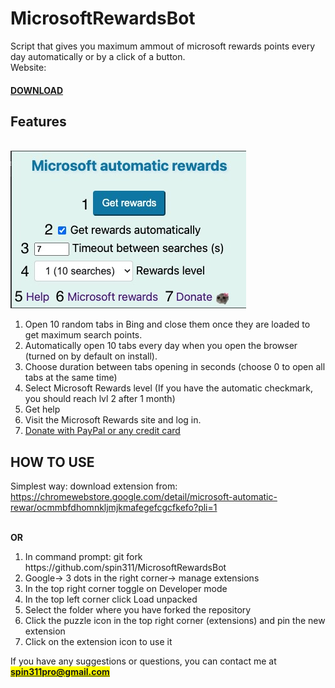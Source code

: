 # MicrosoftRewardsBot
<p>Script that gives you maximum ammout of microsoft rewards points every day automatically or by a click of a button. <br> Website: </p>

<h4> <a href="https://chromewebstore.google.com/detail/microsoft-automatic-rewar/ocmmbfdhomnkljmjkmafegefcgcfkefo?pli=1"> DOWNLOAD  </a></h4>

## Features
<br>
<img src="./imgs/help2text.jpeg" alt="Extension Features">
<br>
            <ol>
                <li>Open 10 random tabs in Bing and close them once they are loaded to get maximum search points.</li>
                <li>Automatically open 10 tabs every day when you open the browser (turned on by default on install).</li>
                <li>Choose duration between tabs opening in seconds (choose 0 to open all tabs at the same time)</li>
                <li>Select Microsoft Rewards level (If you have the automatic checkmark, you should reach lvl 2 after 1 month)</li>
                <li>Get help</li>
                <li>Visit the Microsoft Rewards site and log in.</li>
                <li><a href="https://www.paypal.com/donate/?hosted_button_id=4WXEWMN3QGLGY" target="_blank">Donate with PayPal or any credit card </a></li>
            </ol>

## HOW TO USE
Simplest way: download extension from: https://chromewebstore.google.com/detail/microsoft-automatic-rewar/ocmmbfdhomnkljmjkmafegefcgcfkefo?pli=1

<br>
<strong>OR </strong>

<ol>
    <li>In command prompt: git fork https://github.com/spin311/MicrosoftRewardsBot</li>
    <li> Google-> 3 dots in the right corner-> manage extensions </li>
    <li> In the top right corner toggle on Developer mode</li>
    <li> In the top left corner click Load unpacked</li>
    <li> Select the folder where you have forked the repository</li>
    <li> Click the puzzle icon in the top right corner (extensions) and pin the new extension</li>
    <li> Click on the extension icon to use it</li>
</ol>

<p>If you have any suggestions or questions, you can contact me at <u><b> <mark> <a href="mailto:spin311pro@gmail.com">spin311pro@gmail.com </a> </mark></b></u></p>
